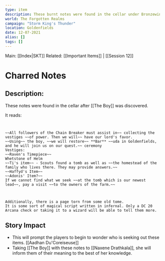 ```yaml
---
type: item
description: These burnt notes were found in the cellar under Bronzewing Brewery
world: The Forgotten Realms
campaign: "Storm King's Thunder"
location: Goldenfields
date: 12-07-2021
alias: []
tags: []
---
```

Main: [[Index|SKT]]
Related: [[Important Items]] | [[Session 12]]
# Charred Notes

## Description:

These notes were found in the cellar after [[The Boy]] was discovered.

It reads:
```ad-info


~~All followers of the Chain Breaker must assist in~~ collecting the vestiges ~~of power. Then we will~~ have our lord's favor.
~~Using~~ the boy, ~~we will restore~~ **Bar** ~~uda in Goldenfields, and he will join us on our quest.~~ ceremony
Vestiges:
~~Raven's Timepiece~~
Whetstone of Helm
~~Ti's item~~ - Scouts found a tomb as well as ~~the homestead of the family who lives there. They may provide answers.~~
~~Haffyd's Item~~
~~Adonis' Item?~~
If we cannot find what we seek ~~at the tomb which is our newest lead~~, pay a visit ~~to the owners of the farm.~~


```

```ad-note

Additionally, there is a page torn from some old tome.
It is some sort of magical script written in infernal. Only a DC 20 Arcana check or taking it to a wizard will be able to tell them more.
```

## Story Impact
- This will prompt the players to begin to wonder who is seeking out these items. [[Aadhan Du'Coreiseuse]]
- Taking [[The Boy]] with these notes to [[Naxene Drathkala]], she will inform them of their meaning to the best of her knowledge.
